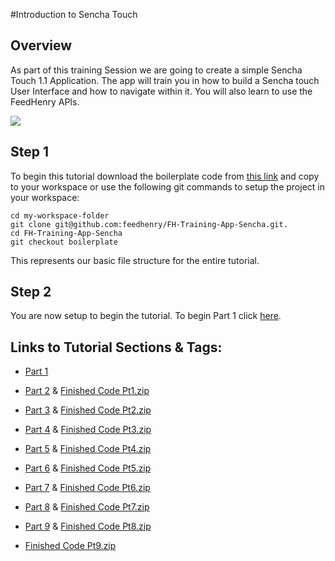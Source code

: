 #Introduction to Sencha Touch

## Overview

As part of this training Session we are going to create a simple Sencha Touch 1.1 Application. The app will train you in how to build a Sencha touch User Interface and how to navigate within it. You will also learn to use the FeedHenry APIs.

![](https://github.com/feedhenry/FH-Training-App-Sencha/raw/v1/docs/HomeView.png)

## Step 1 

To begin this tutorial download the boilerplate code from <a href="https://github.com/feedhenry/FH-Training-App-Sencha/zipball/boilerplate">this link</a> and copy to your workspace or use the following git commands to setup the project in your workspace:

    cd my-workspace-folder
    git clone git@github.com:feedhenry/FH-Training-App-Sencha.git.
    cd FH-Training-App-Sencha
    git checkout boilerplate

This represents our basic file structure for the entire tutorial.

## Step 2

You are now setup to begin the tutorial. To begin Part 1 click <a href="https://github.com/feedhenry/FH-Training-App-Sencha/tree/boilerplate">here</a>. 

## Links to Tutorial Sections & Tags:


* <a href="https://github.com/feedhenry/FH-Training-App-Sencha/tree/boilerplate">Part 1</a>
* <a href="https://github.com/feedhenry/FH-Training-App-Sencha/tree/v1">Part 2</a> & <a href="https://github.com/feedhenry/FH-Training-App-Sencha/zipball/v1">Finished Code Pt1.zip</a>
* <a href="https://github.com/feedhenry/FH-Training-App-Sencha/tree/v2">Part 3</a> & <a href="https://github.com/feedhenry/FH-Training-App-Sencha/zipball/v2">Finished Code Pt2.zip</a>
* <a href="https://github.com/feedhenry/FH-Training-App-Sencha/tree/v3">Part 4</a> & <a href="https://github.com/feedhenry/FH-Training-App-Sencha/zipball/v3">Finished Code Pt3.zip</a>
* <a href="https://github.com/feedhenry/FH-Training-App-Sencha/tree/v4">Part 5</a> & <a href="https://github.com/feedhenry/FH-Training-App-Sencha/zipball/v4">Finished Code Pt4.zip</a>
* <a href="https://github.com/feedhenry/FH-Training-App-Sencha/tree/v5">Part 6</a> & <a href="https://github.com/feedhenry/FH-Training-App-Sencha/zipball/v5">Finished Code Pt5.zip</a>
* <a href="https://github.com/feedhenry/FH-Training-App-Sencha/tree/v6">Part 7</a> & <a href="https://github.com/feedhenry/FH-Training-App-Sencha/zipball/v6">Finished Code Pt6.zip</a>
* <a href="https://github.com/feedhenry/FH-Training-App-Sencha/tree/v7">Part 8</a> & <a href="https://github.com/feedhenry/FH-Training-App-Sencha/zipball/v7">Finished Code Pt7.zip</a>
* <a href="https://github.com/feedhenry/FH-Training-App-Sencha/tree/v8">Part 9</a> & <a href="https://github.com/feedhenry/FH-Training-App-Sencha/zipball/v8">Finished Code Pt8.zip</a>

* <a href="https://github.com/feedhenry/FH-Training-App-Sencha/zipball/v9">Finished Code Pt9.zip</a> 


